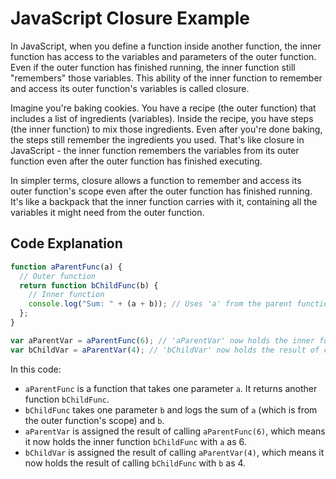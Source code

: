 # JavaScript Closure Example

In JavaScript, when you define a function inside another function, the inner function has access to the variables and parameters of the outer function. Even if the outer function has finished running, the inner function still "remembers" those variables. This ability of the inner function to remember and access its outer function's variables is called closure.

Imagine you're baking cookies. You have a recipe (the outer function) that includes a list of ingredients (variables). Inside the recipe, you have steps (the inner function) to mix those ingredients. Even after you're done baking, the steps still remember the ingredients you used. That's like closure in JavaScript - the inner function remembers the variables from its outer function even after the outer function has finished executing.

In simpler terms, closure allows a function to remember and access its outer function's scope even after the outer function has finished running. It's like a backpack that the inner function carries with it, containing all the variables it might need from the outer function.

## Code Explanation

```javascript
function aParentFunc(a) {
  // Outer function
  return function bChildFunc(b) {
    // Inner function
    console.log("Sum: " + (a + b)); // Uses 'a' from the parent function's scope
  };
}

var aParentVar = aParentFunc(6); // 'aParentVar' now holds the inner function with 'a' as 6
var bChildVar = aParentVar(4); // 'bChildVar' now holds the result of calling the inner function with 'b' as 4
```

In this code:

- `aParentFunc` is a function that takes one parameter `a`. It returns another function `bChildFunc`.
- `bChildFunc` takes one parameter `b` and logs the sum of `a` (which is from the outer function's scope) and `b`.
- `aParentVar` is assigned the result of calling `aParentFunc(6)`, which means it now holds the inner function `bChildFunc` with `a` as 6.
- `bChildVar` is assigned the result of calling `aParentVar(4)`, which means it now holds the result of calling `bChildFunc` with `b` as 4.
